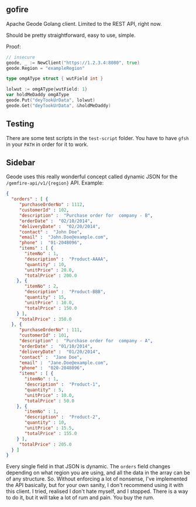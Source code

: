 ## gofire

Apache Geode Golang client. Limited to the REST API, right now.

Should be pretty straightforward, easy to use, simple.

Proof:

```go
// insecure
geode, _ := NewClient("https://1.2.3.4:8080", true)
geode.Region = "exampleRegion"

type omgAType struct { wutField int }

lolwut := omgAType{wutField: 1}
var holdMeDaddy omgAType
geode.Put("deyTookUrData", lolwut)
geode.Get("deyTookUrData", &holdMeDaddy)
```

## Testing

There are some test scripts in the `test-script` folder. You have to have `gfsh` in your `PATH` in order for it to work.

## Sidebar

Geode uses this really wonderful concept called dynamic JSON for the `/gemfire-api/v1/{region}` API. Example:

```json
{
  "orders" : [ {
     "purchaseOrderNo" : 1112,
     "customerId" : 102,
     "description" :  "Purchase order for  company - B",
     "orderDate" :  "02/10/2014",
     "deliveryDate" :  "02/20/2014",
     "contact" :  "John Doe",
     "email" :  "John.Doe@example.com",
     "phone" :  "01-2048096",
     "items" : [ {
       "itemNo" : 1,
       "description" :  "Product-AAAA",
       "quantity" : 10,
       "unitPrice" : 20.0,
       "totalPrice" : 200.0
    }, {
       "itemNo" : 2,
       "description" :  "Product-BBB",
       "quantity" : 15,
       "unitPrice" : 10.0,
       "totalPrice" : 150.0
    } ],
     "totalPrice" : 350.0
  }, {
     "purchaseOrderNo" : 111,
     "customerId" : 101,
     "description" :  "Purchase order for  company - A",
     "orderDate" :  "01/10/2014",
     "deliveryDate" :  "01/20/2014",
     "contact" :  "Jane Doe",
     "email" :  "Jane.Doe@example.com",
     "phone" :  "020-2048096",
     "items" : [ {
       "itemNo" : 1,
       "description" :  "Product-1",
       "quantity" : 5,
       "unitPrice" : 10.0,
       "totalPrice" : 50.0
    }, {
       "itemNo" : 1,
       "description" :  "Product-2",
       "quantity" : 10,
       "unitPrice" : 15.5,
       "totalPrice" : 155.0
    } ],
     "totalPrice" : 205.0
  } ]
}
```

Every single field in that JSON is dynamic. The `orders` field changes depending on what region you are using, and all the data in the array can be of any structure. So. Without enforcing a lot of nonsense, I've implemented the API basically, but for your own sanity, I don't recommend using it with this client. I tried, realised I don't hate myself, and I stopped. There is a way to do it, but it will take a lot of rum and pain. You buy the rum.